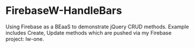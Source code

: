 # FirebaseW-HandleBars
Using Firebase as a BEaaS to demonstrate jQuery CRUD methods. Example includes Create, Update methods which are pushed via my Firebase project: lw-one.

